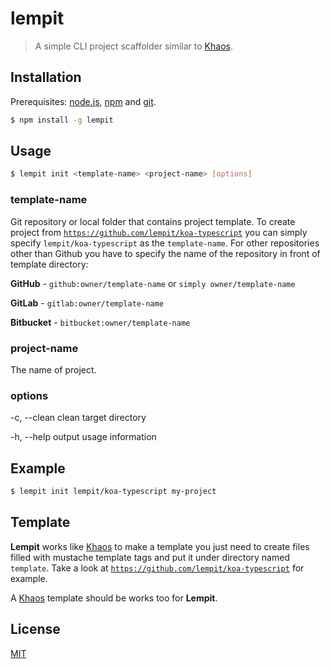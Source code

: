 # lempit

> A simple CLI project scaffolder similar to [Khaos](https://github.com/segmentio/khaos).

## Installation

Prerequisites: [node.js](https://nodejs.org/en/), [npm](https://www.npmjs.com/get-npm) and [git](https://git-scm.com/).

``` bash
$ npm install -g lempit
```

## Usage

``` bash
$ lempit init <template-name> <project-name> [options]
```

### template-name
Git repository or local folder that contains project template. To create project from [`https://github.com/lempit/koa-typescript`](https://github.com/lempit/koa-typescript) you can simply specify `lempit/koa-typescript` as the `template-name`. For other repositories other than Github you have to specify the name of the repository in front of template directory:

**GitHub** - `github:owner/template-name` or `simply owner/template-name`

**GitLab** - `gitlab:owner/template-name`

**Bitbucket** - `bitbucket:owner/template-name`

### project-name
The name of project.

### options
-c, --clean  clean target directory

-h, --help   output usage information


## Example

``` bash
$ lempit init lempit/koa-typescript my-project
```


## Template
**Lempit** works like [Khaos](https://github.com/segmentio/khaos) to make a template you just need to create files filled with mustache template tags and put it under directory named `template`. Take a look at [`https://github.com/lempit/koa-typescript`](https://github.com/lempit/koa-typescript) for example.

A [Khaos](https://github.com/segmentio/khaos) template should be works too for **Lempit**.


## License
[MIT](https://github.com/lempit/lempit/blob/master/LICENSE)